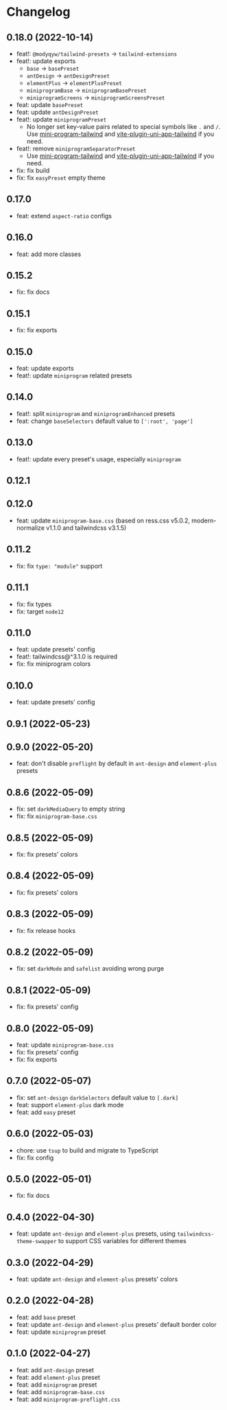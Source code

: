 # Changelog

## 0.18.0 (2022-10-14)

- feat!: `@modyqyw/tailwind-presets` -> `tailwind-extensions`
- feat!: update exports
  - `base` -> `basePreset`
  - `antDesign` -> `antDesignPreset`
  - `elementPlus` -> `elementPlusPreset`
  - `miniprogramBase` -> `miniprogramBasePreset`
  - `miniprogramScreens` -> `miniprogramScreensPreset`
- feat: update `basePreset`
- feat: update `antDesignPreset`
- feat!: update `miniprogramPreset`
  - No longer set key-value pairs related to special symbols like `.` and `/`. Use [mini-program-tailwind](https://github.com/dcasia/mini-program-tailwind) and [vite-plugin-uni-app-tailwind](https://github.com/ModyQyW/uni-helper/tree/main/packages/vite-plugin-uni-app-tailwind) if you need.
- feat!: remove `miniprogramSeparatorPreset`
  - Use [mini-program-tailwind](https://github.com/dcasia/mini-program-tailwind) and [vite-plugin-uni-app-tailwind](https://github.com/ModyQyW/uni-helper/tree/main/packages/vite-plugin-uni-app-tailwind) if you need.
- fix: fix build
- fix: fix `easyPreset` empty theme

## 0.17.0

- feat: extend `aspect-ratio` configs

## 0.16.0

- feat: add more classes

## 0.15.2

- fix: fix docs

## 0.15.1

- fix: fix exports

## 0.15.0

- feat: update exports
- feat!: update `miniprogram` related presets

## 0.14.0

- feat!: split `miniprogram` and `miniprogramEnhanced` presets
- feat: change `baseSelectors` default value to `[':root', 'page']`

## 0.13.0

- feat!: update every preset's usage, especially `miniprogram`

## 0.12.1

## 0.12.0

- feat: update `miniprogram-base.css` (based on ress.css v5.0.2, modern-normalize v1.1.0 and tailwindcss v3.1.5)

## 0.11.2

- fix: fix `type: "module"` support

## 0.11.1

- fix: fix types
- fix: target `node12`

## 0.11.0

- feat: update presets' config
- feat!: tailwindcss@^3.1.0 is required
- fix: fix miniprogram colors

## 0.10.0

- feat: update presets' config

## 0.9.1 (2022-05-23)

## 0.9.0 (2022-05-20)

- feat: don't disable `preflight` by default in `ant-design` and `element-plus` presets

## 0.8.6 (2022-05-09)

- fix: set `darkMediaQuery` to empty string
- fix: fix `miniprogram-base.css`

## 0.8.5 (2022-05-09)

- fix: fix presets' colors

## 0.8.4 (2022-05-09)

- fix: fix presets' colors

## 0.8.3 (2022-05-09)

- fix: fix release hooks

## 0.8.2 (2022-05-09)

- fix: set `darkMode` and `safelist` avoiding wrong purge

## 0.8.1 (2022-05-09)

- fix: fix presets' config

## 0.8.0 (2022-05-09)

- feat: update `miniprogram-base.css`
- fix: fix presets' config
- fix: fix exports

## 0.7.0 (2022-05-07)

- fix: set `ant-design` `darkSelectors` default value to `[.dark]`
- feat: support `element-plus` dark mode
- feat: add `easy` preset

## 0.6.0 (2022-05-03)

- chore: use `tsup` to build and migrate to TypeScript
- fix: fix config

## 0.5.0 (2022-05-01)

- fix: fix docs

## 0.4.0 (2022-04-30)

- feat: update `ant-design` and `element-plus` presets, using `tailwindcss-theme-swapper` to support CSS variables for different themes

## 0.3.0 (2022-04-29)

- feat: update `ant-design` and `element-plus` presets' colors

## 0.2.0 (2022-04-28)

- feat: add `base` preset
- feat: update `ant-design` and `element-plus` presets' default border color
- feat: update `miniprogram` preset

## 0.1.0 (2022-04-27)

- feat: add `ant-design` preset
- feat: add `element-plus` preset
- feat: add `miniprogram` preset
- feat: add `miniprogram-base.css`
- feat: add `miniprogram-preflight.css`

